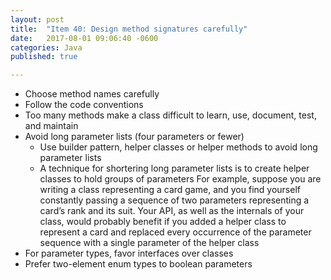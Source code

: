```yaml
---
layout: post
title:  "Item 40: Design method signatures carefully"
date:   2017-08-01 09:06:40 -0600
categories: Java
published: true

---
```


* Choose method names carefully
* Follow the code conventions
* Too many methods make a class difficult to learn, use, document, test, and maintain
* Avoid long parameter lists (four parameters or fewer)
    * Use builder pattern, helper classes or helper methods to avoid long parameter lists
    * A technique for shortering long parameter lists is to create helper classes to hold groups of parameters
    For example, suppose you are writing a class representing a card game, and you find yourself
    constantly passing a sequence of two parameters representing a card’s rank and its
    suit. Your API, as well as the internals of your class, would probably benefit if you
    added a helper class to represent a card and replaced every occurrence of the
    parameter sequence with a single parameter of the helper class
* For parameter types, favor interfaces over classes
* Prefer two-element enum types to boolean parameters